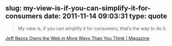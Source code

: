 slug: my-view-is-if-you-can-simplify-it-for-consumers
date: 2011-11-14 09:03:31
type: quote
---

> My view is, if you can simplify it for consumers, that’s the way to do it.

[Jeff Bezos Owns the Web in More Ways Than You Think | Magazine](http://www.wired.com/magazine/2011/11/ff_bezos/all/1)

